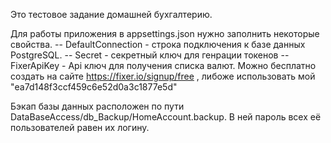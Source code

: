 Это тестовое задание домашней бухгалтерию.

Для работы приложения в appsettings.json нужно заполнить некоторые свойства.
 -- DefaultConnection - строка подключения к базе данных PostgreSQL.
 -- Secret - секретный ключ для генрации токенов
 -- FixerApiKey - Api ключ для получения списка валют.
     Можно бесплатно создать на сайте https://fixer.io/signup/free , либоже использовать мой "ea7d148f3ccf459c6e52d0a3c1877e5d"

Бэкап базы данных расположен по пути DataBaseAccess/db_Backup/HomeAccount.backup.
В ней пароль всех её пользователей равен их логину.
